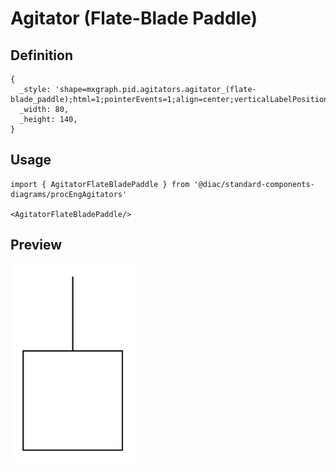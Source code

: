 # Agitator (Flate-Blade Paddle)

## Definition

```
{
  _style: 'shape=mxgraph.pid.agitators.agitator_(flate-blade_paddle);html=1;pointerEvents=1;align=center;verticalLabelPosition=bottom;verticalAlign=top;dashed=0;',
  _width: 80,
  _height: 140,
}
```

## Usage

```
import { AgitatorFlateBladePaddle } from '@diac/standard-components-diagrams/procEngAgitators'

<AgitatorFlateBladePaddle/>
```

## Preview

<img src="./agitator-flate-blade-paddle.png" width="200"/>
